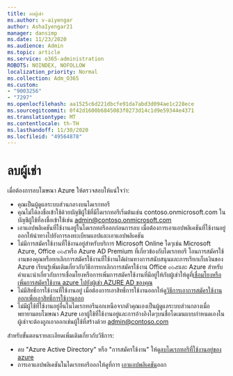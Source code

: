 ```yaml
---
title: ลบผู้เช่า
ms.author: v-aiyengar
author: AshaIyengar21
manager: dansimp
ms.date: 11/23/2020
ms.audience: Admin
ms.topic: article
ms.service: o365-administration
ROBOTS: NOINDEX, NOFOLLOW
localization_priority: Normal
ms.collection: Adm_O365
ms.custom:
- "9003256"
- "7297"
ms.openlocfilehash: aa1525c6d221dbcfe91da7abd3d094ae1c228ece
ms.sourcegitcommit: 0f42d1600b6845083f0273d14c1d9e59344e4371
ms.translationtype: MT
ms.contentlocale: th-TH
ms.lasthandoff: 11/30/2020
ms.locfileid: "49564878"
---
```

# <a name="delete-tenant"></a>ลบผู้เช่า

เมื่อต้องการลบโฆษณา Azure ให้ตรวจสอบให้แน่ใจว่า:
- คุณเป็นผู้ดูแลระบบส่วนกลางบนไดเรกทอรี
- คุณไม่ได้ลงชื่อเข้าใช้ด้วยบัญชีผู้ใช้ที่มีไดเรกทอรีเริ่มต้นเช่น contoso.onmicrosoft.com ในบัญชีผู้ใช้ที่ลงชื่อเข้าใช้เช่น admin@contoso.onmicrosoft.com
- เอาแอปพลิเคชันที่ใช้งานอยู่ในไดเรกทอรีออกก่อนการลบ เมื่อต้องการเอาแอปพลิเคชันที่ใช้งานอยู่ออกให้นำทางไปยังการลงทะเบียนแอปและเอาแอปพลิเคชัน
- ไม่มีการสมัครใช้งานที่ใช้งานอยู่สำหรับบริการ Microsoft Online ใดๆเช่น Microsoft Azure, Office ๓๖๕หรือ Azure AD Premium ที่เกี่ยวข้องกับไดเรกทอรี โอนการสมัครใช้งานของคุณหรือยกเลิกการสมัครใช้งานที่ใช้งานได้ผ่านทางการสนับสนุนและการเรียกเก็บเงินของ Azure เรียนรู้เพิ่มเติมเกี่ยวกับวิธีการยกเลิกการสมัครใช้งาน Office ๓๖๕และ Azure สำหรับคำแนะนำเกี่ยวกับการเชื่อมโยงหรือการเพิ่มการสมัครใช้งานที่มีอยู่ให้กับผู้เช่าให้ดูที่[เชื่อมโยงหรือเพิ่มการสมัครใช้งาน azure ไปยังผู้เช่า AZURE AD ของคุณ](https://docs.microsoft.com/azure/active-directory/fundamentals/active-directory-how-subscriptions-associated-directory)
- ไม่มีสิทธิ์การใช้งานที่ใช้งานอยู่ เมื่อต้องการเอาสิทธิ์การใช้งานออกให้ดู[วิธีการเอาการสมัครใช้งานออกเพื่อเอาสิทธิ์การใช้งานออก](https://docs.microsoft.com/azure/active-directory/enterprise-users/directory-delete-howto#delete-a-subscription)
- ไม่มีผู้ใช้ที่ใช้งานอยู่อื่นในไดเรกทอรีนอกเหนือจากตัวคุณเองเป็นผู้ดูแลระบบส่วนกลางเมื่อพยายามลบโฆษณา Azure เอาผู้ใช้ที่ใช้งานอยู่และการอ้างอิงใดๆบนชื่อโดเมนแบบกำหนดเองในผู้เช่าจะต้องถูกเอาออกเช่นผู้ใช้ที่สร้างด้วย admin@contoso.com

สำหรับขั้นตอนรายละเอียดเพิ่มเติมเกี่ยวกับวิธีการ:
- ลบ "Azure Active Directory" หรือ "การสมัครใช้งาน" ให้ดู[ลบไดเรกทอรีที่ใช้งานอยู่ของ azure](https://docs.microsoft.com/azure/active-directory/users-groups-roles/directory-delete-howto)
- การเอาแอปพลิเคชันในไดเรกทอรีออกให้ดูที่การ [เอาแอปพลิเคชัน](https://docs.microsoft.com/azure/active-directory/develop/quickstart-remove-app)ออก 
